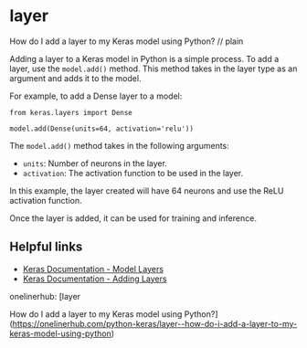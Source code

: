 # layer

How do I add a layer to my Keras model using Python?
// plain

Adding a layer to a Keras model in Python is a simple process. To add a layer, use the `model.add()` method. This method takes in the layer type as an argument and adds it to the model.

For example, to add a Dense layer to a model:

```
from keras.layers import Dense

model.add(Dense(units=64, activation='relu'))
```

The `model.add()` method takes in the following arguments:

- `units`: Number of neurons in the layer.
- `activation`: The activation function to be used in the layer.

In this example, the layer created will have 64 neurons and use the ReLU activation function.

Once the layer is added, it can be used for training and inference.

## Helpful links
- [Keras Documentation - Model Layers](https://keras.io/layers/about-keras-layers/)
- [Keras Documentation - Adding Layers](https://keras.io/getting-started/sequential-model-guide/#adding-layers)

onelinerhub: [layer

How do I add a layer to my Keras model using Python?](https://onelinerhub.com/python-keras/layer--how-do-i-add-a-layer-to-my-keras-model-using-python)
